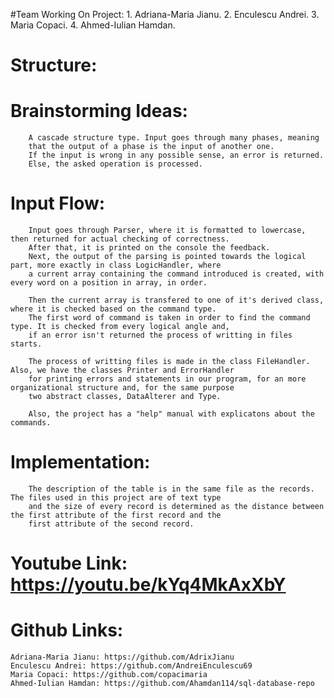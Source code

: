 #Team Working On Project: 
	1. Adriana-Maria Jianu.
	2. Enculescu Andrei.
	3. Maria Copaci.
	4. Ahmed-Iulian Hamdan.

# Structure:

#	Brainstorming Ideas:
		A cascade structure type. Input goes through many phases, meaning
		that the output of a phase is the input of another one. 
		If the input is wrong in any possible sense, an error is returned. 
		Else, the asked operation is processed.

#	Input Flow:
		Input goes through Parser, where it is formatted to lowercase, then returned for actual checking of correctness.
		After that, it is printed on the console the feedback.
		Next, the output of the parsing is pointed towards the logical part, more exactly in class LogicHandler, where 
		a current array containing the command introduced is created, with every word on a position in array, in order.
		
		Then the current array is transfered to one of it's derived class, where it is checked based on the command type.
		The first word of command is taken in order to find the command type. It is checked from every logical angle and, 
		if an error isn't returned the process of writting in files starts.

		The process of writting files is made in the class FileHandler. Also, we have the classes Printer and ErrorHandler
		for printing errors and statements in our program, for an more organizational structure and, for the same purpose 
		two abstract classes, DataAlterer and Type.

		Also, the project has a "help" manual with explicatons about the commands.


#	Implementation:
		The description of the table is in the same file as the records. The files used in this project are of text type
		and the size of every record is determined as the distance between the first attribute of the first record and the 
		first attribute of the second record.

#	Youtube Link: https://youtu.be/kYq4MkAxXbY
#	Github Links: 

	Adriana-Maria Jianu: https://github.com/AdrixJianu
	Enculescu Andrei: https://github.com/AndreiEnculescu69
	Maria Copaci: https://github.com/copacimaria
	Ahmed-Iulian Hamdan: https://github.com/Ahamdan114/sql-database-repo